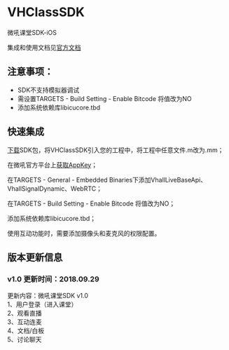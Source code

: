 # VHClassSDK

微吼课堂SDK-iOS<br>


集成和使用文档见[官方文档](http://doc.vhall.com/docs/edit/53)<br>


## 注意事项：
* SDK不支持模拟器调试
* 需设置TARGETS - Build Setting - Enable Bitcode 将值改为NO
* 添加系统依赖库libicucore.tbd


## 快速集成

[下载](http://doc.vhall.com/docs/edit/53)SDK包，将VHClassSDK引入您的工程中，将工程中任意文件.m改为.mm；<br>

在微吼官方平台上[获取AppKey](https://class.vhall.com/#/userSDK)；<br>

在TARGETS - General - Embedded Binaries下添加VhallLiveBaseApi、VhallSignalDynamic、WebRTC；<br>

在TARGETS - Build Setting - Enable Bitcode 将值改为NO；<br>

添加系统依赖库libicucore.tbd；<br>


使用互动功能时，需要添加摄像头和麦克风的权限配置。<br>

## 版本更新信息

### v1.0 更新时间：2018.09.29
更新内容：微吼课堂SDK v1.0<br>
1、用户登录（进入课堂）<br>
2、观看直播<br>
3、互动连麦<br>
4、文档/白板<br>
5、讨论聊天<br>

